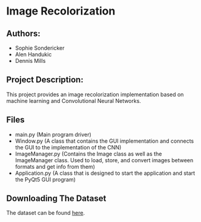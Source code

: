 # Image Recolorization

## Authors:
  * Sophie Sondericker
  * Alen Handukic
  * Dennis Mills

## Project Description:
  This project provides an image recolorization implementation based on machine learning and Convolutional Neural Networks.
  
 ## Files
  * main.py (Main program driver)
  * Window.py (A class that contains the GUI implementation and connects the GUI to the implementation of the CNN)
  * ImageManager.py (Contains the Image class as well as the ImageManager class. Used to load, store, and convert images between formats and get info from them)
  * Application.py (A class that is designed to start the application and start the PyQt5 GUI program)

## Downloading The Dataset
 The dataset can be found [here](https://www.kaggle.com/prasunroy/natural-images).
